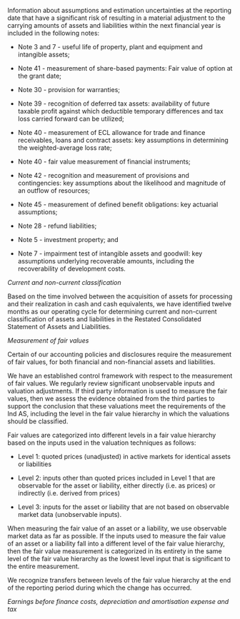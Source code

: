 Information about assumptions and estimation uncertainties at the reporting date that have a significant risk of resulting in a material adjustment to the carrying amounts of assets and liabilities within the next financial year is included in the following notes:

- Note 3 and 7 - useful life of property, plant and equipment and intangible assets;

- Note 41 - measurement of share-based payments: Fair value of option at the grant date;

- Note 30 - provision for warranties;

- Note 39 - recognition of deferred tax assets: availability of future taxable profit against which deductible temporary differences and tax loss carried forward can be utilized;

- Note 40 - measurement of ECL allowance for trade and finance receivables, loans and contract assets: key assumptions in determining the weighted-average loss rate;

- Note 40 - fair value measurement of financial instruments;

- Note 42 - recognition and measurement of provisions and contingencies: key assumptions about the likelihood and magnitude of an outflow of resources;

- Note 45 - measurement of defined benefit obligations: key actuarial assumptions;

- Note 28 - refund liabilities;

- Note 5 - investment property; and

- Note 7 - impairment test of intangible assets and goodwill: key assumptions underlying recoverable amounts, including the recoverability of development costs.

*Current and non-current classification*

Based on the time involved between the acquisition of assets for processing and their realization in cash and cash equivalents, we have identified twelve months as our operating cycle for determining current and non-current classification of assets and liabilities in the Restated Consolidated Statement of Assets and Liabilities.

*Measurement of fair values*

Certain of our accounting policies and disclosures require the measurement of fair values, for both financial and non-financial assets and liabilities.

We have an established control framework with respect to the measurement of fair values. We regularly review significant unobservable inputs and valuation adjustments. If third party information is used to measure the fair values, then we assess the evidence obtained from the third parties to support the conclusion that these valuations meet the requirements of the Ind AS, including the level in the fair value hierarchy in which the valuations should be classified.

Fair values are categorized into different levels in a fair value hierarchy based on the inputs used in the valuation techniques as follows:

- Level 1: quoted prices (unadjusted) in active markets for identical assets or liabilities

- Level 2: inputs other than quoted prices included in Level 1 that are observable for the asset or liability, either directly (i.e. as prices) or indirectly (i.e. derived from prices)

- Level 3: inputs for the asset or liability that are not based on observable market data (unobservable inputs).

When measuring the fair value of an asset or a liability, we use observable market data as far as possible. If the inputs used to measure the fair value of an asset or a liability fall into a different level of the fair value hierarchy, then the fair value measurement is categorized in its entirety in the same level of the fair value hierarchy as the lowest level input that is significant to the entire measurement.

We recognize transfers between levels of the fair value hierarchy at the end of the reporting period during which the change has occurred.

*Earnings before finance costs, depreciation and amortisation expense and tax*